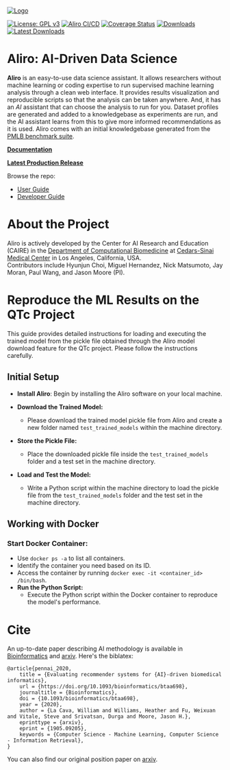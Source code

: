 <!-- [![Logo](./docs/source/_static/logo_blank_small.png)]() -->

[![Logo](https://media.githubusercontent.com/media/EpistasisLab/Aliro/master/docs/source/_static/aliro_brain_logo.png)]()

[![License: GPL v3](https://img.shields.io/badge/License-GPL%20v3-blue.svg)](https://github.com/EpistasisLab/Aliro/blob/master/LICENSE)
[![Aliro CI/CD](https://github.com/EpistasisLab/Aliro/actions/workflows/aliro_tests.yml/badge.svg)](https://github.com/EpistasisLab/Aliro/actions/workflows/aliro_tests.yml)
[![Coverage Status](https://coveralls.io/repos/github/EpistasisLab/Aliro/badge.svg)](https://coveralls.io/github/EpistasisLab/Aliro)
[![Downloads](https://img.shields.io/github/downloads/EpistasisLab/Aliro/total)](https://github.com/EpistasisLab/Aliro/releases)
[![Latest Downloads](https://img.shields.io/github/downloads/EpistasisLab/Aliro/latest/total?sort=semver)](https://github.com/EpistasisLab/Aliro/releases)

# Aliro: AI-Driven Data Science

**Aliro** is an easy-to-use data science assistant.
It allows researchers without machine learning or coding expertise to run supervised machine learning analysis through a clean web interface.
It provides results visualization and reproducible scripts so that the analysis can be taken anywhere.
And, it has an _AI_ assistant that can choose the analysis to run for you. Dataset profiles are generated and added to a knowledgebase as experiments are run, and the AI assistant learns from this to give more informed recommendations as it is used. Aliro comes with an initial knowledgebase generated from the [PMLB benchmark suite](https://github.com/EpistasisLab/penn-ml-benchmarks).

[**Documentation**](https://epistasislab.github.io/Aliro/)

[**Latest Production Release**](https://github.com/EpistasisLab/Aliro/releases/latest)

Browse the repo:

- [User Guide](./docs/guides/userGuide.md)
- [Developer Guide](./docs/guides/developerGuide.md)

# About the Project

Aliro is actively developed by the Center for AI Research and Education (CAIRE) in the [Department of Computational Biomedicine](https://www.cedars-sinai.edu/research/departments-institutes/computational-biomedicine.html) at [Cedars-Sinai Medical Center](https://www.cedars-sinai.org/) in Los Angeles, California, USA.  
Contributors include Hyunjun Choi, Miguel Hernandez, Nick Matsumoto, Jay Moran, Paul Wang, and Jason Moore (PI).

# Reproduce the ML Results on the QTc Project

This guide provides detailed instructions for loading and executing the trained model from the pickle file obtained through the Aliro model download feature for the QTc project. Please follow the instructions carefully.

## Initial Setup

- **Install Aliro**: Begin by installing the Aliro software on your local machine.
- **Download the Trained Model:**

  - Please download the trained model pickle file from Aliro and create a new folder named `test_trained_models` within the machine directory.

- **Store the Pickle File:**

  - Place the downloaded pickle file inside the `test_trained_models` folder and a test set in the machine directory.

- **Load and Test the Model:**
  - Write a Python script within the machine directory to load the pickle file from the `test_trained_models` folder and the test set in the machine directory.

## Working with Docker

### Start Docker Container:

- Use `docker ps -a` to list all containers.
- Identify the container you need based on its ID.
- Access the container by running `docker exec -it <container_id> /bin/bash`.
- **Run the Python Script:**
  - Execute the Python script within the Docker container to reproduce the model's performance.

# Cite

An up-to-date paper describing AI methodology is available in [Bioinformatics](https://doi.org/10.1093/bioinformatics/btaa698) and [arxiv](http://arxiv.org/abs/1905.09205).
Here's the biblatex:

```
@article{pennai_2020,
	title = {Evaluating recommender systems for {AI}-driven biomedical informatics},
	url = {https://doi.org/10.1093/bioinformatics/btaa698},
	journaltitle = {Bioinformatics},
	doi = {10.1093/bioinformatics/btaa698},
	year = {2020},
	author = {La Cava, William and Williams, Heather and Fu, Weixuan and Vitale, Steve and Srivatsan, Durga and Moore, Jason H.},
	eprinttype = {arxiv},
	eprint = {1905.09205},
	keywords = {Computer Science - Machine Learning, Computer Science - Information Retrieval},
}
```

You can also find our original position paper on [arxiv](https://arxiv.org/abs/1705.00594).
